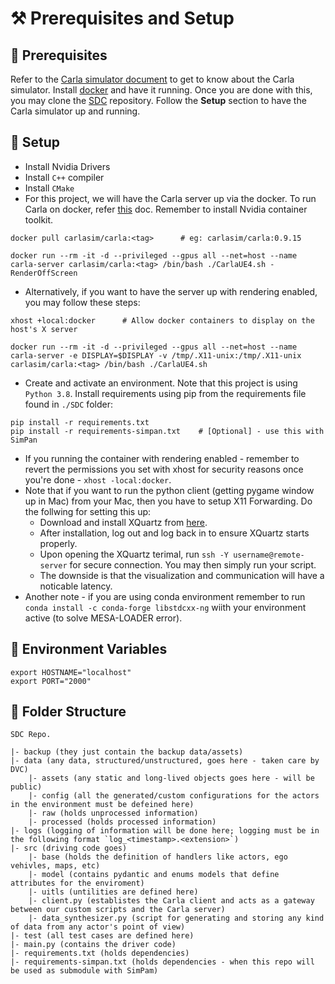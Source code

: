 # ⚒️ Prerequisites and Setup

## 🔧 Prerequisites

Refer to the [Carla simulator document](https://carla.readthedocs.io/en/stable/) to get to know about the Carla simulator. Install [docker](https://docs.docker.com/) and have it running. Once you are done with this, you may clone the [SDC](https://github.com/NikhilKamathB/SDC) repository. Follow the **Setup** section to have the Carla simulator up and running.

## 🧰 Setup

* Install Nvidia Drivers
* Install `C++` compiler
* Install `CMake`
* For this project, we will have the Carla server up via the docker. To run Carla on docker, refer [this](https://carla.readthedocs.io/en/latest/build\_docker/) doc. Remember to install Nvidia container toolkit.

```
docker pull carlasim/carla:<tag>      # eg: carlasim/carla:0.9.15 

docker run --rm -it -d --privileged --gpus all --net=host --name carla-server carlasim/carla:<tag> /bin/bash ./CarlaUE4.sh -RenderOffScreen
```

* Alternatively, if you want to have the server up with rendering enabled, you may follow these steps:

```
xhost +local:docker      # Allow docker containers to display on the host's X server

docker run --rm -it -d --privileged --gpus all --net=host --name carla-server -e DISPLAY=$DISPLAY -v /tmp/.X11-unix:/tmp/.X11-unix carlasim/carla:<tag> /bin/bash ./CarlaUE4.sh
```

* Create and activate an environment. Note that this project is using `Python 3.8`. Install requirements using pip from the requirements file found in `./SDC` folder:

```
pip install -r requirements.txt
pip install -r requirements-simpan.txt    # [Optional] - use this with SimPan
```

* If you running the container with rendering enabled - remember to revert the permissions you set with xhost for security reasons once you're done - `xhost -local:docker`.
* Note that if you want to run the python client (getting pygame window up in Mac) from your Mac, then you have to setup X11 Forwarding. Do the follwing for setting this up:
  * Download and install XQuartz from [here](https://www.xquartz.org/).
  * After installation, log out and log back in to ensure XQuartz starts properly.
  * Upon opening the XQuartz terimal, run `ssh -Y username@remote-server` for secure connection. You may then simply run your script.
  * The downside is that the visualization and communication will have a noticable latency.
* Another note - if you are using conda environment remember to run `conda install -c conda-forge libstdcxx-ng` wiith your environment active (to solve MESA-LOADER error).&#x20;

## 🤫 Environment Variables

```
export HOSTNAME="localhost"
export PORT="2000"
```

## 🧱 Folder Structure

```
SDC Repo.

|- backup (they just contain the backup data/assets)
|- data (any data, structured/unstructured, goes here - taken care by DVC)
    |- assets (any static and long-lived objects goes here - will be public)
    |- config (all the generated/custom configurations for the actors in the environment must be defeined here)
    |- raw (holds unprocessed information)
    |- processed (holds processed information)
|- logs (logging of information will be done here; logging must be in the following format `log_<timestamp>.<extension>`)
|- src (driving code goes)
    |- base (holds the definition of handlers like actors, ego vehivles, maps, etc)
    |- model (contains pydantic and enums models that define attributes for the enviroment)
    |- uitls (untilities are defined here)
    |- client.py (establistes the Carla client and acts as a gateway between our custom scripts and the Carla server)
    |- data_synthesizer.py (script for generating and storing any kind of data from any actor's point of view)
|- test (all test cases are defined here)
|- main.py (contains the driver code)
|- requirements.txt (holds dependencies)
|- requirements-simpan.txt (holds dependencies - when this repo will be used as submodule with SimPam)
```
